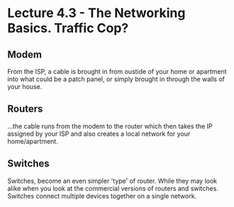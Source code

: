 # Lecture 4.3 - The Networking Basics. Traffic Cop?

## Modem
From the ISP, a cable is brought in from oustide of your home or apartment into what could be a patch panel, or simply brought in through the walls of your house.

## Routers
...the cable runs from the modem to the router which then takes the IP assigned by your ISP and also creates a local network for your home/apartment.

## Switches
Switches, become an even simpler 'type' of router. While they may look alike when you look at the commercial versions of routers and switches. Switches connect multiple devices together on a single network.
